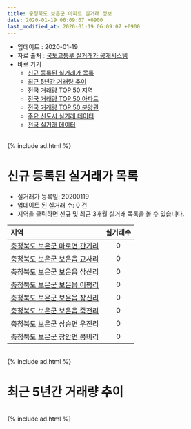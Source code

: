 ```yaml
---
title: 충청북도 보은군 아파트 실거래 정보
date: 2020-01-19 06:09:07 +0900
last_modified_at: 2020-01-19 06:09:07 +0900
---
```


* 업데이트 : 2020-01-19
* 자료 출처 : [국토교통부 실거래가 공개시스템](http://rt.molit.go.kr)
* 바로 가기
    * [신규 등록된 실거래가 목록](#신규-등록된-실거래가-목록)
    * [최근 5년간 거래량 추이](#최근-5년간-거래량-추이)
    * [전국 거래량 TOP 50 지역](https://apt-info.github.io/apt-trade-info/최근-3개월-전국에서-가장-거래가-많이-발생한-지역)
    * [전국 거래량 TOP 50 아파트](https://apt-info.github.io/apt-trade-info/최근-3개월-전국에서-가장-거래가-많이-발생한-아파트)
    * [전국 거래량 TOP 50 분양권](https://apt-info.github.io/apt-trade-info/최근-3개월-전국에서-가장-거래가-많이-발생한-분양권)
    * [주요 신도시 실거래 데이터](https://apt-info.github.io/apt-trade-info/주요-신도시)
    * [전국 실거래 데이터](https://apt-info.github.io/apt-trade-info/전국)

<br>
{% include ad.html %}
<br>

# 신규 등록된 실거래가 목록
* 실거래가 등록일: 20200119
* 업데이트 된 실거래 수: 0 건
* 지역을 클릭하면 신규 및 최근 3개월 실거래 목록을 볼 수 있습니다.


|지역|실거래수|
|:---|:---:|
|[충청북도 보은군 마로면 관기리](https://apt-info.github.io/apt-trade-info/충청북도-보은군-마로면-관기리)|0|
|[충청북도 보은군 보은읍 교사리](https://apt-info.github.io/apt-trade-info/충청북도-보은군-보은읍-교사리)|0|
|[충청북도 보은군 보은읍 삼산리](https://apt-info.github.io/apt-trade-info/충청북도-보은군-보은읍-삼산리)|0|
|[충청북도 보은군 보은읍 이평리](https://apt-info.github.io/apt-trade-info/충청북도-보은군-보은읍-이평리)|0|
|[충청북도 보은군 보은읍 장신리](https://apt-info.github.io/apt-trade-info/충청북도-보은군-보은읍-장신리)|0|
|[충청북도 보은군 보은읍 죽전리](https://apt-info.github.io/apt-trade-info/충청북도-보은군-보은읍-죽전리)|0|
|[충청북도 보은군 삼승면 우진리](https://apt-info.github.io/apt-trade-info/충청북도-보은군-삼승면-우진리)|0|
|[충청북도 보은군 장안면 봉비리](https://apt-info.github.io/apt-trade-info/충청북도-보은군-장안면-봉비리)|0|


<br>
{% include ad.html %}
<br>

# 최근 5년간 거래량 추이


<div style="width:100%;">
    <canvas id="deal_progress" height="200"></canvas>
</div>

<script>
new Chart(document.getElementById("deal_progress"), {
    type: 'line',
    data: {
        labels: ['201501','201502','201503','201504','201505','201506','201507','201508','201509','201510','201511','201512','201601','201602','201603','201604','201605','201606','201607','201608','201609','201610','201611','201612','201701','201702','201703','201704','201705','201706','201707','201708','201709','201710','201711','201712','201801','201802','201803','201804','201805','201806','201807','201808','201809','201810','201811','201812','201901','201902','201903','201904','201905','201906','201907','201908','201909','201910','201911','201912','202001'],
        datasets: [{
            label: '매매',
            pointRadius: 1,
            data: [7, 2, 7, 14, 10, 7, 21, 13, 6, 20, 7, 7, 9, 9, 13, 7, 13, 11, 1, 8, 33, 19, 10, 10, 11, 18, 18, 9, 22, 15, 7, 7, 10, 8, 8, 7, 7, 11, 4, 10, 9, 5, 11, 5, 9, 21, 7, 9, 8, 11, 11, 11, 13, 2, 9, 6, 9, 10, 12, 40, 0],
            borderColor: "rgba(255, 201, 14, 1)",
            backgroundColor: "rgba(255, 201, 14, 0.5)",
            fill: false,
            lineTension: 0
        },{
            label: '전월세',
            pointRadius: 1,
            data: [1, 3, 1, 3, 3, 2, 2, 43, 7, 11, 7, 6, 10, 9, 13, 6, 4, 6, 2, 11, 12, 6, 8, 1, 6, 5, 5, 3, 7, 3, 5, 6, 4, 4, 7, 1, 7, 6, 2, 6, 3, 5, 6, 3, 2, 10, 5, 3, 7, 4, 3, 9, 7, 3, 8, 3, 0, 4, 6, 6, 1],
            borderColor: "rgba(0, 141, 185, 1)",
            backgroundColor: "rgba(0, 141, 185, 0.5)",
            fill: false,
            lineTension: 0
        }
        ]
    },
    options: {
        responsive: true,
        title: {
            display: false
        },
        tooltips: {
            mode: 'index',
            intersect: false
        },
        hover: {
            mode: 'nearest',
            intersect: true
        },
        scales: {
            xAxes: [{
                display: true,
                scaleLabel: {
                    display: true,
                    labelString: '년/월'
                }
            }],
            yAxes: [{
                display: true,
                ticks: {
                    suggestedMin: 0,
                },
                scaleLabel: {
                    display: true,
                    labelString: '실거래 수'
                }
            }]
        }
    }
});

</script>


<br>
{% include ad.html %}
<br>

